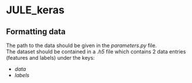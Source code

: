 # JULE_keras

## Formatting data

The path to the data should be given in the *parameters.py* file.  
The dataset should be contained in a *.h5* file which contains 2 data entries (features and labels) under the keys:
- *data* 
- *labels*